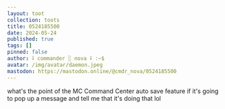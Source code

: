 ```yaml
---
layout: toot
collection: toots
title: 0524185500
date: 2024-05-24
published: true
tags: []
pinned: false
author: ⸸ commander ░ nova ⸸ :~$
avatar: /img/avatar/daemon.jpeg
mastodon: https://mastodon.online/@cmdr_nova/0524185500
---
```


what's the point of the MC Command Center auto save feature if it's going to pop up a message and tell me that it's doing that lol
